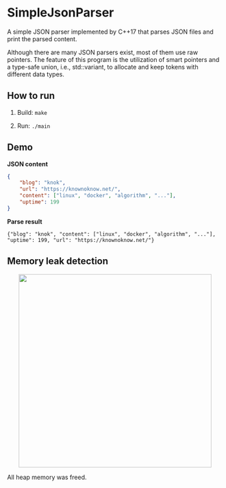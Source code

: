 # SimpleJsonParser

A simple JSON parser implemented by C++17 that parses JSON files and print the parsed content.

Although there are many JSON parsers exist, most of them use raw pointers. The feature of this program is the utilization of smart pointers and a type-safe union, i.e., std::variant, to allocate and keep tokens with different data types.

## How to run

1. Build: `make`

2. Run: `./main`

## Demo

**JSON content**

```json
{
    "blog": "knok",
    "url": "https://knownoknow.net/",
    "content": ["linux", "docker", "algorithm", "..."],
    "uptime": 199
}
```

**Parse result**

```
{"blog": "knok", "content": ["linux", "docker", "algorithm", "..."], "uptime": 199, "url": "https://knownoknow.net/"}
```

## Memory leak detection

<p align="center">
  <img src="https://cdn.jsdelivr.net/gh/Avafly/ImageHostingService@master/uPic/SCR-20230921-osmw.png" width="450">
</p>

All heap memory was freed.